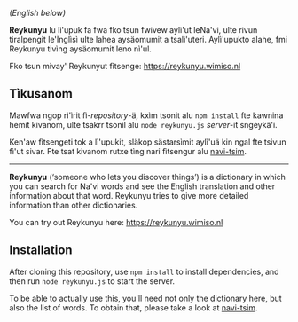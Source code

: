 _(English below)_

**Reykunyu** lu lì'upuk fa fwa fko tsun fwivew aylì'ut leNa'vi, ulte rivun tìralpengit le'Ìnglìsì ulte lahea aysäomumit a tsalì'uteri. Aylì'upukto alahe, fmi Reykunyu tivìng aysäomumit leno nì'ul.

Fko tsun mivay' Reykunyut fìtsenge: https://reykunyu.wimiso.nl

## Tìkusanom

Mawfwa ngop rì'ìrit fì-*repository*-ä, kxìm tsonit alu `npm install` fte kawnina hemit kivanom, ulte tsakrr tsonìl alu `node reykunyu.js` *server*-it sngeykä'i.

Ken'aw fìtsengeti tok a lì'upukit, släkop sästarsìmit aylì'uä kin ngal fte tsivun fì'ut sivar. Fte tsat kivanom rutxe tìng nari fìtsengur alu [navi-tsim](https://github.com/Willem3141/navi-tsim).

---

**Reykunyu** (‘someone who lets you discover things’) is a dictionary in which you can search for Na'vi words and see the English translation and other information about that word. Reykunyu tries to give more detailed information than other dictionaries.

You can try out Reykunyu here: https://reykunyu.wimiso.nl

## Installation

After cloning this repository, use `npm install` to install dependencies, and then run `node reykunyu.js` to start the server.

To be able to actually use this, you'll need not only the dictionary here, but also the list of words. To obtain that, please take a look at [navi-tsim](https://github.com/Willem3141/navi-tsim).
